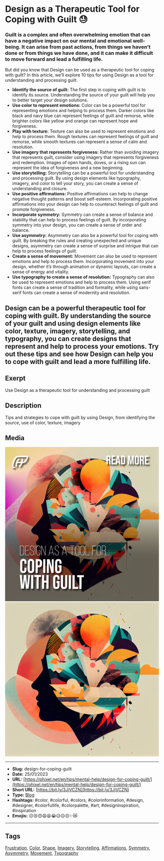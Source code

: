 # Design as a Therapeutic Tool for Coping with Guilt 😓
### Guilt is a complex and often overwhelming emotion that can have a negative impact on our mental and emotional well-being. It can arise from past actions, from things we haven’t done or from things we have done, and it can make it difficult to move forward and lead a fulfilling life.

But did you know that Design can be used as a therapeutic tool for coping with guilt? In this article, we’ll explore 10 tips for using Design as a tool for understanding and processing guilt.

- **Identify the source of guilt:** The first step in coping with guilt is to identify its source. Understanding the source of your guilt will help you to better target your design solutions.
- **Use color to represent emotions:** Color can be a powerful tool for representing emotions and helping to process them. Darker colors like black and navy blue can represent feelings of guilt and remorse, while brighter colors like yellow and orange can represent hope and forgiveness.
- **Play with texture:** Texture can also be used to represent emotions and help to process them. Rough textures can represent feelings of guilt and remorse, while smooth textures can represent a sense of calm and resolution.
- **Use imagery that represents forgiveness:** Rather than avoiding imagery that represents guilt, consider using imagery that represents forgiveness and redemption. Images of open hands, doves, or a rising sun can represent the idea of forgiveness and a new beginning.
- **Use storytelling:** Storytelling can be a powerful tool for understanding and processing guilt. By using design elements like typography, imagery, and color to tell your story, you can create a sense of understanding and closure.
- **Use positive affirmations:** Positive affirmations can help to change negative thought patterns and boost self-esteem. Incorporating positive affirmations into your design can help to counteract feelings of guilt and promote forgiveness.
- **Incorporate symmetry:** Symmetry can create a sense of balance and stability that can help to process feelings of guilt. By incorporating symmetry into your design, you can create a sense of order and balance.
- **Use asymmetry:** Asymmetry can also be a powerful tool for coping with guilt. By breaking the rules and creating unexpected and unique designs, asymmetry can create a sense of surprise and intrigue that can help to process feelings of guilt.
- **Create a sense of movement:** Movement can also be used to represent emotions and help to process them. Incorporating movement into your design, whether it’s through animation or dynamic layouts, can create a sense of energy and vitality.
- **Use typography to create a sense of resolution:** Typography can also be used to represent emotions and help to process them. Using serif fonts can create a sense of tradition and formality, while using sans-serif fonts can create a sense of modernity and resolution.

Design can be a powerful therapeutic tool for coping with guilt. By understanding the source of your guilt and using design elements like color, texture, imagery, storytelling, and typography, you can create designs that represent and help to process your emotions. Try out these tips and see how Design can help you to cope with guilt and lead a more fulfilling life.
------------
## Exerpt
Use Design as a therapeutic tool for understanding and processing guilt
## Description
Tips and strategies to cope with guilt by using Design, from identifying the source, use of color, texture, imagery
## Media
<img src="media/65183cbf/cover-design-for-coping-guilt.jpg" loading="lazy"><br>
<img src="media/9788fbf3/design-help-guilt.jpg" loading="lazy"><br>

------------
- **Slug:** design-for-coping-guilt
- **Date:** 25/01/2023
- **URL:** [https://phixel.net/en/tips/mental-help/design-for-coping-guilt/](https://phixel.net/en/tips/mental-help/design-for-coping-guilt/)
- **Short URL:** [https://bit.ly/3JjVCZN](https://bit.ly/3JjVCZN)
- **Type:** [Blog](#blog)
- **Hashtags:** #color, #colorful, #colors, #colorinformation, #design, #designer, #colorfullife, #colorpalette, #art, #designinspiration, #inspiration
- **Emojis:** 😔😢😞😩😫😭😥☹️😣✨😿

------------
## Tags
[Frustration](#frustration), [Color](#color), [Shape](#shape), [Imagery](#imagery), [Storytelling](#storytelling), [Affirmations](#affirmations), [Symmetry](#symmetry), [Asymmetry](#asymmetry), [Movement](#movement), [Typography](#typography)
